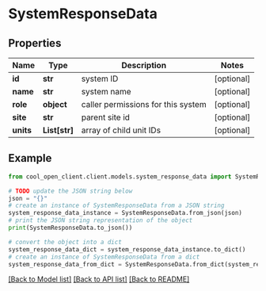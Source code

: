 # SystemResponseData


## Properties

Name | Type | Description | Notes
------------ | ------------- | ------------- | -------------
**id** | **str** | system ID | [optional] 
**name** | **str** | system name | [optional] 
**role** | **object** | caller permissions for this system | [optional] 
**site** | **str** | parent site id | [optional] 
**units** | **List[str]** | array of child unit IDs | [optional] 

## Example

```python
from cool_open_client.client.models.system_response_data import SystemResponseData

# TODO update the JSON string below
json = "{}"
# create an instance of SystemResponseData from a JSON string
system_response_data_instance = SystemResponseData.from_json(json)
# print the JSON string representation of the object
print(SystemResponseData.to_json())

# convert the object into a dict
system_response_data_dict = system_response_data_instance.to_dict()
# create an instance of SystemResponseData from a dict
system_response_data_from_dict = SystemResponseData.from_dict(system_response_data_dict)
```
[[Back to Model list]](../README.md#documentation-for-models) [[Back to API list]](../README.md#documentation-for-api-endpoints) [[Back to README]](../README.md)



